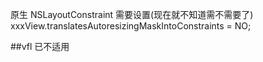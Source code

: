原生
NSLayoutConstraint
需要设置(现在就不知道需不需要了)
xxxView.translatesAutoresizingMaskIntoConstraints = NO;

##vfl 已不适用